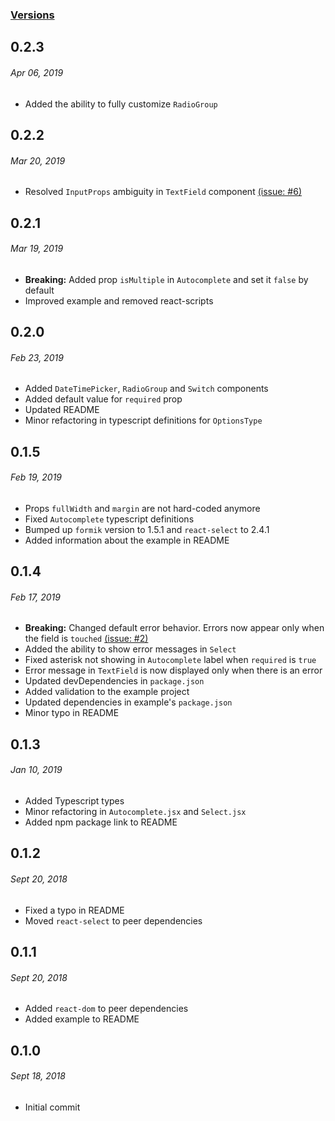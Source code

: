 ### [Versions](https://github.com/gerhat/material-ui-formik-components/releases)


## 0.2.3
###### *Apr 06, 2019*
- Added the ability to fully customize `RadioGroup`


## 0.2.2
###### *Mar 20, 2019*
- Resolved `InputProps` ambiguity in `TextField` component [(issue: #6)](https://github.com/gerhat/material-ui-formik-components/issues/6)


## 0.2.1
###### *Mar 19, 2019*
- **Breaking:** Added prop `isMultiple` in `Autocomplete` and set it `false` by default
- Improved example and removed react-scripts


## 0.2.0
###### *Feb 23, 2019*
- Added `DateTimePicker`, `RadioGroup` and `Switch` components
- Added default value for `required` prop
- Updated README
- Minor refactoring in typescript definitions for `OptionsType`


## 0.1.5
###### *Feb 19, 2019*
- Props `fullWidth` and `margin` are not hard-coded anymore
- Fixed `Autocomplete` typescript definitions
- Bumped up `formik` version to 1.5.1 and `react-select` to 2.4.1
- Added information about the example in README


## 0.1.4
###### *Feb 17, 2019*
- **Breaking:** Changed default error behavior. Errors now appear only when the field is `touched` [(issue: #2)](https://github.com/gerhat/material-ui-formik-components/issues/2)
- Added the ability to show error messages in `Select`
- Fixed asterisk not showing in `Autocomplete` label when `required` is `true`
- Error message in `TextField` is now displayed only when there is an error
- Updated devDependencies in `package.json`
- Added validation to the example project
- Updated dependencies in example's `package.json`
- Minor typo in README


## 0.1.3
###### *Jan 10, 2019*
- Added Typescript types
- Minor refactoring in `Autocomplete.jsx` and `Select.jsx`
- Added npm package link to README


## 0.1.2
###### *Sept 20, 2018*
- Fixed a typo in README
- Moved `react-select` to peer dependencies


## 0.1.1
###### *Sept 20, 2018*
- Added `react-dom` to peer dependencies
- Added example to README


## 0.1.0
###### *Sept 18, 2018*
- Initial commit
